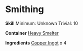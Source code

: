 <!-- TITLE: Copper Blade -->
<!-- SUBTITLE:  -->
# Smithing
**Skill**
Minimum: Unknown
Trivial: 10

**Container**
[Heavy Smelter](heavy-smelter)

**Ingredients**
[Copper Ingot](copper-ingot) x 4